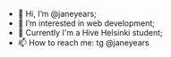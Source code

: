 - 👋 Hi, I’m @janeyears;
- 👀 I’m interested in web development;
- 🐝 Currently I'm a Hive Helsinki student;
- 📫 How to reach me: tg @janeyears
